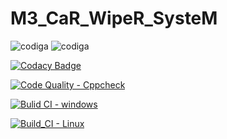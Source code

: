 # M3_CaR_WipeR_SysteM


![codiga](https://api.codiga.io/project/33481/score/svg)
![codiga](https://api.codiga.io/project/33481/status/svg)

[![Codacy Badge](https://app.codacy.com/project/badge/Grade/1293c6caad2f4e9e86c8b2165030c067)](https://www.codacy.com/gh/Bhanuprasnth/M3_CaR_WipeR_SysteM/dashboard?utm_source=github.com&amp;utm_medium=referral&amp;utm_content=Bhanuprasnth/M3_CaR_WipeR_SysteM&amp;utm_campaign=Badge_Grade)

[![Code Quality - Cppcheck](https://github.com/Bhanuprasnth/M3_CaR_WipeR_SysteM/actions/workflows/c-cpp.yml/badge.svg)](https://github.com/Bhanuprasnth/M3_CaR_WipeR_SysteM/actions/workflows/c-cpp.yml)


[![Bulid CI - windows](https://github.com/Bhanuprasnth/M3_CaR_WipeR_SysteM/actions/workflows/windows.yml/badge.svg)](https://github.com/Bhanuprasnth/M3_CaR_WipeR_SysteM/actions/workflows/windows.yml)

[![Build_CI - Linux](https://github.com/Bhanuprasnth/M3_CaR_WipeR_SysteM/actions/workflows/linux.yml/badge.svg)](https://github.com/Bhanuprasnth/M3_CaR_WipeR_SysteM/actions/workflows/linux.yml)
